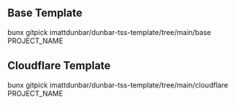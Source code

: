 ## Base Template

bunx gitpick imattdunbar/dunbar-tss-template/tree/main/base PROJECT_NAME

## Cloudflare Template

bunx gitpick imattdunbar/dunbar-tss-template/tree/main/cloudflare PROJECT_NAME
